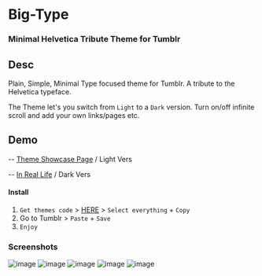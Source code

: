 # Big-Type
### Minimal Helvetica Tribute Theme for Tumblr 

## Desc
Plain, Simple, Minimal Type focused theme for Tumblr. A tribute to the Helvetica typeface.

The Theme let's you switch from `Light` to a `Dark` version. Turn on/off infinite scroll and add your own links/pages etc.

## Demo
  -- [Theme Showcase Page](http://big-type-theme.tumblr.com/) / Light Vers
  
  -- [In Real Life](http://gxt.tumblr.com/) / Dark Vers

#### Install
1. `Get themes code` > [HERE](https://raw.githubusercontent.com/thagxt/Big-Type/master/theme.html) > `Select everything` + `Copy`
2. Go to Tumblr > `Paste` + `Save`
3. `Enjoy`

### Screenshots
![image](https://i.imgur.com/GtpP25n.png)
![image](https://i.imgur.com/TEo3Knp.png)
![image](https://i.imgur.com/YgLc5hF.png)
![image](https://i.imgur.com/LWEnMHE.png)
![image](https://i.imgur.com/MPzNwmw.png)
